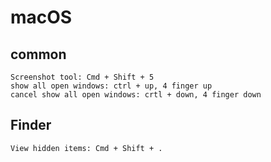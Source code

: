 # macOS

## common

```
Screenshot tool: Cmd + Shift + 5
show all open windows: ctrl + up, 4 finger up
cancel show all open windows: crtl + down, 4 finger down
```

## Finder

```
View hidden items: Cmd + Shift + .
```
